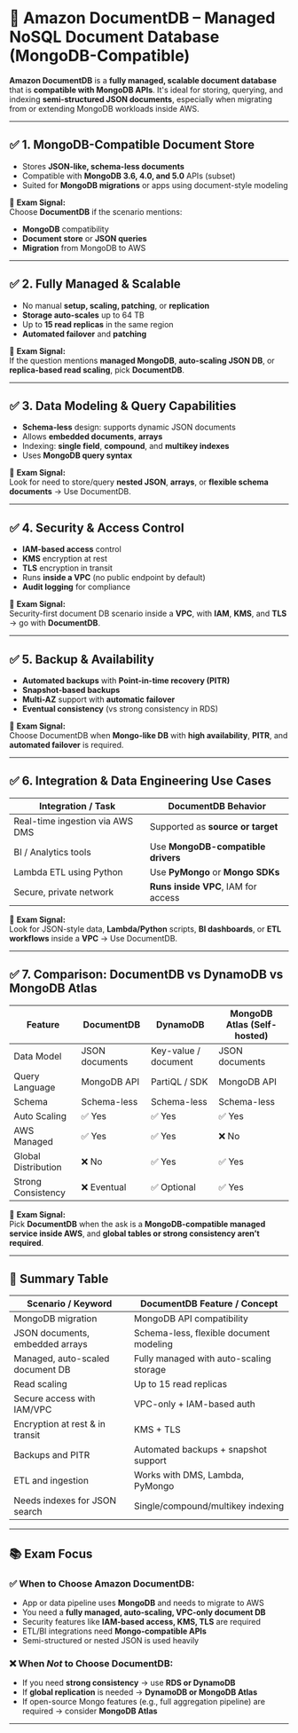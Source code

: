 # 📘 Amazon DocumentDB – Managed NoSQL Document Database (MongoDB-Compatible)

**Amazon DocumentDB** is a **fully managed, scalable document database** that is **compatible with MongoDB APIs**. It's ideal for storing, querying, and indexing **semi-structured JSON documents**, especially when migrating from or extending MongoDB workloads inside AWS.

---

## ✅ 1. MongoDB-Compatible Document Store

- Stores **JSON-like, schema-less documents**
- Compatible with **MongoDB 3.6, 4.0, and 5.0** APIs (subset)
- Suited for **MongoDB migrations** or apps using document-style modeling

📌 **Exam Signal:**  
Choose **DocumentDB** if the scenario mentions:
- **MongoDB** compatibility
- **Document store** or **JSON queries**
- **Migration** from MongoDB to AWS

---

## ✅ 2. Fully Managed & Scalable

- No manual **setup, scaling, patching**, or **replication**
- **Storage auto-scales** up to 64 TB
- Up to **15 read replicas** in the same region
- **Automated failover** and **patching**

📌 **Exam Signal:**  
If the question mentions **managed MongoDB**, **auto-scaling JSON DB**, or **replica-based read scaling**, pick **DocumentDB**.

---

## ✅ 3. Data Modeling & Query Capabilities

- **Schema-less** design: supports dynamic JSON documents
- Allows **embedded documents**, **arrays**
- Indexing: **single field**, **compound**, and **multikey indexes**
- Uses **MongoDB query syntax**

📌 **Exam Signal:**  
Look for need to store/query **nested JSON**, **arrays**, or **flexible schema documents** → Use DocumentDB.

---

## ✅ 4. Security & Access Control

- **IAM-based access** control
- **KMS** encryption at rest
- **TLS** encryption in transit
- Runs **inside a VPC** (no public endpoint by default)
- **Audit logging** for compliance

📌 **Exam Signal:**  
Security-first document DB scenario inside a **VPC**, with **IAM**, **KMS**, and **TLS** → go with **DocumentDB**.

---

## ✅ 5. Backup & Availability

- **Automated backups** with **Point-in-time recovery (PITR)**
- **Snapshot-based backups**
- **Multi-AZ** support with **automatic failover**
- **Eventual consistency** (vs strong consistency in RDS)

📌 **Exam Signal:**  
Choose DocumentDB when **Mongo-like DB** with **high availability**, **PITR**, and **automated failover** is required.

---

## ✅ 6. Integration & Data Engineering Use Cases

| Integration / Task                         | DocumentDB Behavior                              |
|--------------------------------------------|--------------------------------------------------|
| Real-time ingestion via AWS DMS            | Supported as **source or target**                |
| BI / Analytics tools                       | Use **MongoDB-compatible drivers**               |
| Lambda ETL using Python                    | Use **PyMongo** or **Mongo SDKs**                |
| Secure, private network                    | **Runs inside VPC**, IAM for access              |

📌 **Exam Signal:**  
Look for JSON-style data, **Lambda/Python** scripts, **BI dashboards**, or **ETL workflows** inside a **VPC** → Use DocumentDB.

---

## ✅ 7. Comparison: DocumentDB vs DynamoDB vs MongoDB Atlas

| Feature                | DocumentDB         | DynamoDB           | MongoDB Atlas (Self-hosted) |
|------------------------|--------------------|---------------------|------------------------------|
| Data Model             | JSON documents     | Key-value / document| JSON documents               |
| Query Language         | MongoDB API        | PartiQL / SDK       | MongoDB API                  |
| Schema                 | Schema-less        | Schema-less         | Schema-less                  |
| Auto Scaling           | ✅ Yes             | ✅ Yes              | ✅ Yes                        |
| AWS Managed            | ✅ Yes             | ✅ Yes              | ❌ No                         |
| Global Distribution    | ❌ No              | ✅ Yes              | ✅ Yes                        |
| Strong Consistency     | ❌ Eventual        | ✅ Optional         | ✅ Yes                        |

📌 **Exam Signal:**  
Pick **DocumentDB** when the ask is a **MongoDB-compatible managed service inside AWS**, and **global tables or strong consistency aren’t required**.

---

## 🧠 Summary Table

| Scenario / Keyword                    | DocumentDB Feature / Concept               |
|---------------------------------------|--------------------------------------------|
| MongoDB migration                     | MongoDB API compatibility                  |
| JSON documents, embedded arrays       | Schema-less, flexible document modeling    |
| Managed, auto-scaled document DB      | Fully managed with auto-scaling storage    |
| Read scaling                          | Up to 15 read replicas                     |
| Secure access with IAM/VPC            | VPC-only + IAM-based auth                  |
| Encryption at rest & in transit       | KMS + TLS                                  |
| Backups and PITR                      | Automated backups + snapshot support       |
| ETL and ingestion                     | Works with DMS, Lambda, PyMongo            |
| Needs indexes for JSON search         | Single/compound/multikey indexing          |

---

## 📚 Exam Focus

### ✅ When to Choose Amazon DocumentDB:
- App or data pipeline uses **MongoDB** and needs to migrate to AWS
- You need a **fully managed, auto-scaling, VPC-only document DB**
- Security features like **IAM-based access, KMS, TLS** are required
- ETL/BI integrations need **Mongo-compatible APIs**
- Semi-structured or nested JSON is used heavily

### ❌ When *Not* to Choose DocumentDB:
- If you need **strong consistency** → use **RDS or DynamoDB**
- If **global replication** is needed → **DynamoDB or MongoDB Atlas**
- If open-source Mongo features (e.g., full aggregation pipeline) are required → consider **MongoDB Atlas**

---
